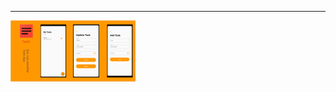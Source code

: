 *****
<p align="left">
  <img src="https://github.com/sxm5220/demoByFlutter/blob/master/demo08/Effect%20picture/01.png" width="200" alt="截图" />
</p>